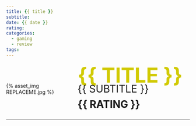 ```yaml
---
title: {{ title }}
subtitle: 
date: {{ date }}
rating: 
categories:
  - gaming
  - review
tags: 
---
```

<style>
br {
  display: block;
  content: " ";
  margin-top: 2em;
}
.title-box { 
  display: flex;
  align-items: center;
}
.image-container {
  width: 12em;
  min-width: 12em;
  padding-right: 2em;
}
.intro-flair {
  color: #d1ca02;
  font-size: 2em;
}
.title-container {
  width: fit-content;
}
.review-container {
  line-height: 1.5em;
}
.emphasis-flair {
  color: #d1ca02;
  font-weight: bold;
}
.title-container #title {
  color: #d1ca02;
  font-size: 4em;
  font-weight: bold;
  line-height: .8em;
  text-transform: uppercase;
  margin-top: .2em;
}
.title-container #subtitle {
  font-size: 2em;
  line-height: 1em;
  text-transform: uppercase;
}
.title-container #rating {
  font-size: 2em;
  font-weight: bold;
  line-height: 2em;
  text-transform: uppercase;
}
#rating-text {
  font-size: 1.5em;
  font-weight: bold;
  color: #d1ca02;
}
</style>
<div class="title-box">
	<div class="image-container">
		<!-- add image to folder named after game -->
		{% asset_img REPLACEME.jpg %}
	</div>
	<div class="title-container">
		<div id="title">{{ title }}</div>
		<div id="subtitle">{{ subtitle }}</div>
		<div id="rating">{{ rating }}</div>
	</div>
</div>
<hr>
<div class="review-container">
	<span class="intro-flair"></span><span class="emphasis-flair"></span>
  </br>
</div>
